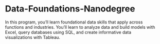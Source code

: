 # Data-Foundations-Nanodegree

In this program, you’ll learn foundational data skills that apply across functions and industries. You’ll learn to analyze data and build models with Excel, query databases using SQL, and create informative data visualizations with Tableau.
